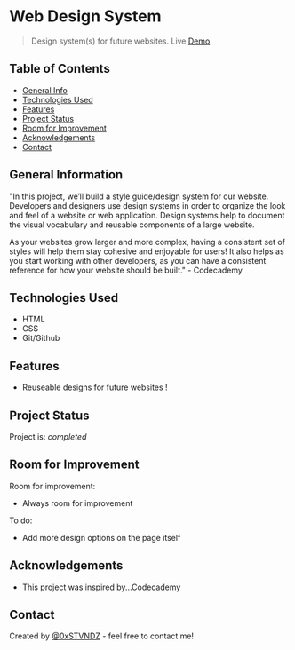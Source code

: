 # Web Design System
> Design system(s) for future websites.
> Live [Demo](https://0xstvndz.github.io/webDesignSystem/)


## Table of Contents
* [General Info](#general-information)
* [Technologies Used](#technologies-used)
* [Features](#features)
* [Project Status](#project-status)
* [Room for Improvement](#room-for-improvement)
* [Acknowledgements](#acknowledgements)
* [Contact](#contact)


## General Information

"In this project, we’ll build a style guide/design system for our website. Developers and designers use design systems in order to organize the look and feel of a website or web application. Design systems help to document the visual vocabulary and reusable components of a large website.

As your websites grow larger and more complex, having a consistent set of styles will help them stay cohesive and enjoyable for users! It also helps as you start working with other developers, as you can have a consistent reference for how your website should be built." - Codecademy


## Technologies Used
- HTML
- CSS
- Git/Github


## Features
- Reuseable designs for future websites !


## Project Status
Project is: _completed_ 


## Room for Improvement
Room for improvement:
- Always room for improvement

To do:
- Add more design options on the page itself


## Acknowledgements
- This project was inspired by...Codecademy


## Contact
Created by [@0xSTVNDZ](https://www.twitter.com/0xSTVNDZ) - feel free to contact me!